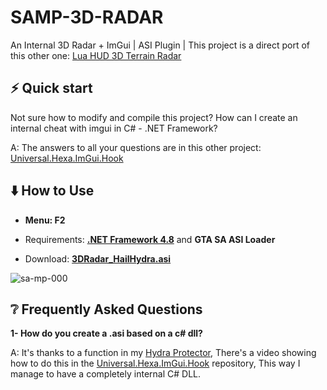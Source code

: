 # SAMP-3D-RADAR
An Internal 3D Radar + ImGui | ASI Plugin | This project is a direct port of this other one: [Lua HUD 3D Terrain Radar](https://www.blast.hk/threads/136692/)

## ⚡️ Quick start

Not sure how to modify and compile this project? How can I create an internal cheat with imgui in C# - .NET Framework?

A: The answers to all your questions are in this other project:  [Universal.Hexa.ImGui.Hook](https://github.com/DestroyerDarkNess/Universal.Hexa.ImGui.Hook/)

## ⬇️ How to Use

- **Menu: F2**
- Requirements: **[.NET Framework 4.8](https://go.microsoft.com/fwlink/?linkid=2088631)** and **GTA SA ASI Loader**

- Download: **[3DRadar_HailHydra.asi](https://github.com/DestroyerDarkNess/SAMP-3D-RADAR/releases/download/1.0.0.0/3DRadar_HailHydra.asi)**

![sa-mp-000](https://github.com/user-attachments/assets/d3ec2f8e-f5d1-4f54-85f9-8ec50dad21c8)

##  ❔ Frequently Asked Questions

**1- How do you create a .asi based on a c# dll?**

A: It's thanks to a function in my [Hydra Protector](https://github.com/DestroyerDarkNess/Hydra), There's a video showing how to do this in the [Universal.Hexa.ImGui.Hook](https://github.com/DestroyerDarkNess/Universal.Hexa.ImGui.Hook/) repository, This way I manage to have a completely internal C# DLL.
